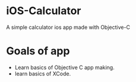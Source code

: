# iOS-Calculator
A simple calculator ios app made with Objective-C

# Goals of app
- Learn basics of Objective C app making.
- learn basics of XCode.
